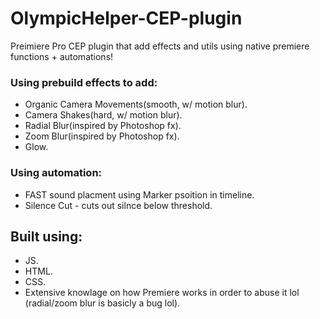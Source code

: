 # OlympicHelper-CEP-plugin
Preimiere Pro CEP plugin that add effects and utils using native premiere functions + automations!

### Using prebuild effects to add:
* Organic Camera Movements(smooth, w/ motion blur).
* Camera Shakes(hard, w/ motion blur).
* Radial Blur(inspired by Photoshop fx).
* Zoom Blur(inspired by Photoshop fx).
* Glow.

### Using automation:
* FAST sound placment using Marker psoition in timeline.
* Silence Cut - cuts out silnce below threshold.

## Built using:
* JS.
* HTML.
* CSS.
* Extensive knowlage on how Premiere works in order to abuse it lol (radial/zoom blur is basicly a bug lol).
